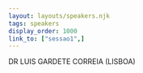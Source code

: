 ```yaml
---
layout: layouts/speakers.njk
tags: speakers
display_order: 1000
link_to: ["sessao1",] 
---
```



 DR LUIS GARDETE CORREIA (LISBOA)